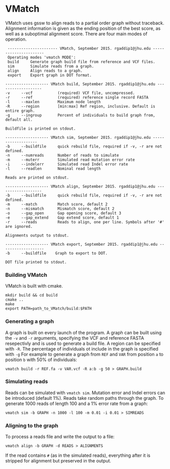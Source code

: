 # VMatch
 VMatch uses gssw to align reads to a partial order graph without traceback. Alignment information is given as the ending position of the best score, as well as a suboptimal alignment score. There are four main modes of operation.
 ```
  ---------------------- VMatch, September 2015. rgaddip1@jhu.edu ----------------------
  Operating modes 'vmatch MODE':
  build     Generate graph build file from reference and VCF files.
  sim       Simulate reads from a graph.
  align     Align reads to a graph.
  export    Export graph in DOT format.
 ```
 
 ```
 ------------------- VMatch build, September 2015. rgaddip1@jhu.edu -------------------
-v     --vcf           (required) VCF file, uncompressed.
-r     --ref           (required) reference single record FASTA
-l     --maxlen        Maximum node length
-R     --region        [min:max] Ref region, inclusive. Default is entire graph.
-g     --ingroup       Percent of individuals to build graph from, default all.

Buildfile is printed on stdout.
 ```
 
 ```
------------------- VMatch sim, September 2015. rgaddip1@jhu.edu -------------------
-b     --buildfile     quick rebuild file, required if -v, -r are not defined.
-n     --numreads      Number of reads to simulate
-m     --muterr        Simulated read mutation error rate
-i     --indelerr      Simulated read Indel error rate
-l     --readlen       Nominal read length
  
Reads are printed on stdout.
 ```
 
 ```
 ------------------- VMatch align, September 2015. rgaddip1@jhu.edu -------------------
-b     --buildfile     quick rebuild file, required if -v, -r are not defined.
-m     --match         Match score, default 2
-n     --mismatch      Mismatch score, default 2
-o     --gap_open      Gap opening score, default 3
-e     --gap_extend    Gap extend score, default 1
-r     --reads         Reads to align, one per line. Symbols after '#' are ignored.

Alignments output to stdout.
```

```
------------------- VMatch export, September 2015. rgaddip1@jhu.edu -------------------
-b     --buildfile    Graph to export to DOT.

DOT file printed to stdout.
```
### Building VMatch

VMatch is built with cmake.

```
mkdir build && cd build
cmake ..
make
export PATH=path_to_VMatch/build:$PATH
```

### Generating a graph
 
 A graph is built on every launch of the program. A graph can be built using the `-v` and `-r` arguments, specifying the VCF and reference FASTA resepectivly and is used to generate a build file. A region can be specified with `-R`. The percentage of individuals ot include in the graph is specified with `-g` For example to generate a graph from `REF` and `VAR` from position `a` to position `b` with 50% of individuals:
 
 `vmatch build -r REF.fa -v VAR.vcf -R a:b -g 50 > GRAPH.build`
 
### Simulating reads
 
 Reads can be simulated with `vmatch sim`. Mutation error and Indel errors can be introduced (default 1%). Reads take random paths through the graph. To generate 1000 reads of length 100 and a 1% error rate from a graph:
 
 `vmatch sim -b GRAPH -n 1000 -l 100 -m 0.01 -i 0.01 > SIMREADS`

### Aligning to the graph
 
To process a reads file and write the output to a file:
 
 `vmatch align -b GRAPH -d READS > ALIGNMENTS`
 
If the read contains `#` (as in the simulated reads), everything after it is stripped for alignment but preserved in the output.
